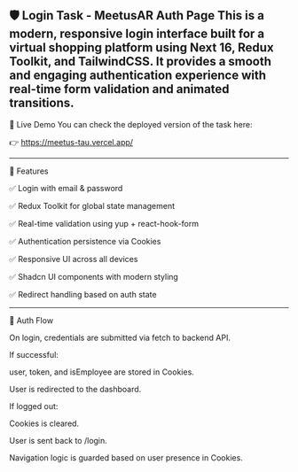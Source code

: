 🛡️ Login Task - MeetusAR Auth Page 
This is a modern, responsive login interface built for a virtual shopping platform using Next 16, Redux Toolkit, and TailwindCSS. It provides a smooth and engaging authentication experience with real-time form validation and animated transitions.
-------------------------------------------------------
🔗 Live Demo
You can check the deployed version of the task here:

👉 https://meetus-tau.vercel.app/

-----------------------------------------------------
🚀 Features

✅ Login with email & password

✅ Redux Toolkit for global state management

✅ Real-time validation using yup + react-hook-form

✅ Authentication persistence via Cookies

✅ Responsive UI across all devices

✅ Shadcn UI components with modern styling

✅ Redirect handling based on auth state

-----------------------------------------------------
🔐 Auth Flow

On login, credentials are submitted via fetch to backend API.

If successful:

user, token, and isEmployee are stored in Cookies.

User is redirected to the dashboard.

If logged out:

Cookies is cleared.

User is sent back to /login.

Navigation logic is guarded based on user presence in Cookies.

